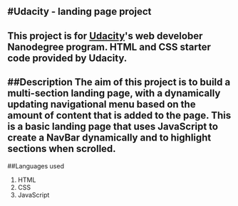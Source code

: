 #Udacity - landing page project
------------------------------------------------------
This project is for [Udacity](https://www.udacity.com/)'s web develober Nanodegree program. HTML and CSS starter code provided by Udacity.
-----------------------------------------------------
##Description
The aim of this project is to build a multi-section landing page, with a dynamically updating navigational menu based on the amount of content that is added to the page. This is a basic landing page that uses JavaScript to create a NavBar dynamically and to highlight sections when scrolled.
-----------------------------------------------------
##Languages used
1) HTML
2) CSS
3) JavaScript
